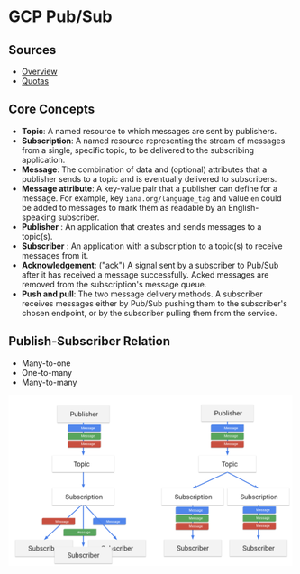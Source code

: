 # GCP Pub/Sub

## Sources

* [Overview](https://cloud.google.com/pubsub/docs/overview)
* [Quotas](https://cloud.google.com/pubsub/quotas)

## Core Concepts

* __Topic__: A named resource to which messages are sent by publishers.
* __Subscription__: A named resource representing the stream of messages from a single, specific topic, to be delivered to the subscribing application.
* __Message__: The combination of data and (optional) attributes that a publisher sends to a topic and is eventually delivered to subscribers.
* __Message attribute__: A key-value pair that a publisher can define for a message. For example, key `iana.org/language_tag` and value `en` could be added to messages to mark them as readable by an English-speaking subscriber.
* __Publisher__ : An application that creates and sends messages to a topic(s).
* __Subscriber__ : An application with a subscription to a topic(s) to receive messages from it.
* __Acknowledgement__: ("ack") A signal sent by a subscriber to Pub/Sub after it has received a message successfully. Acked messages are removed from the subscription's message queue.
* __Push and pull__: The two message delivery methods. A subscriber receives messages either by Pub/Sub pushing them to the subscriber's chosen endpoint, or by the subscriber pulling them from the service.

## Publish-Subscriber Relation

* Many-to-one
* One-to-many
* Many-to-many

![pubsub chart](../assets/pubsub.png)
